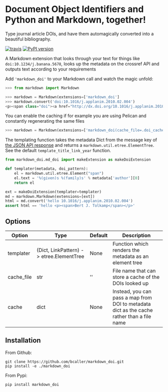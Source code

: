 # Document Object Identifiers and Python and Markdown, together!

Type journal article DOIs, and have them automagically converted into a beautiful bibliography.

[![travis](https://travis-ci.org/bcaller/markdown_doi.svg)](https://travis-ci.org/bcaller/markdown_doi)
[![PyPI version](https://badge.fury.io/py/markdown_doi.svg)](https://badge.fury.io/py/markdown_doi)

A Markdown extension that looks through your text for things like `doi:10.1234/j.banana.5678`,
looks up the metadata on the crossref API and outputs text according to your requirements

Add `'markdown_doi'` to your Markdown call and watch the magic unfold:

```python
>>> from markdown import Markdown

>>> markdown = Markdown(extensions=['markdown_doi']
>>> markdown.convert('doi:10.1016/j.applanim.2010.02.004')
<p><span class="doi"><a href="http://dx.doi.org/10.1016/j.applanim.2010.02.004">Are cows more likely to lie down the longer they stand?</a> <span class="doi-year">(2010)</span></span></p>
```

You can enable the caching if for example you are using Pelican and constantly regenerating the same files

```python
>>> markdown = Markdown(extensions=['markdown_doi(cache_file=.doi_cache)']
```

The templating function takes the metadata Dict from the
message key of [the JSON API response](https://api.crossref.org/works/10.1016/j.applanim.2010.02.004)
and returns a `markdown.util.etree.ElementTree`. See the default `template_title_link_year` function.

```python
from markdown_doi.md_doi import makeExtension as makeDoiExtension

def templater(metadata, doi_pattern):
    el = markdown.util.etree.Element("span")
    el.text = '%(given)s %(family)s' % metadata['author'][0]
    return el

ext = makeDoiExtension(templater=templater)
md = markdown.Markdown(extensions=[ext])
html = md.convert('hello 10.1016/j.applanim.2010.02.004')
assert html == 'hello <p><span>Bert J. Tolkamp</span></p>'
```

## Options
| Option    | Type | Default |Description |
|-----------|------|---------|------------|
| templater | (Dict, LinkPattern) -> etree.ElementTree | None | Function which renders the metadata as an element tree |
| cache_file | str | '' | File name that can store a cache of the DOIs looked up |
| cache | dict | None | Instead, you can pass a map from DOI to metadata dict as the cache rather than a file name |


## Installation
From Github:

```
git clone https://github.com/bcaller/markdown_doi.git
pip install -e ./markdown_doi
```

From Pypi:

```
pip install markdown_doi
```
